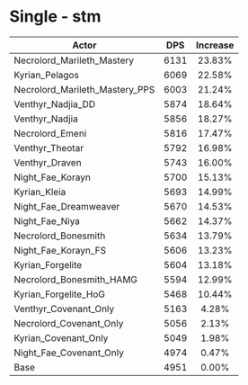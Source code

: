 # Single - stm
| Actor | DPS | Increase |
|---|:---:|:---:|
|Necrolord_Marileth_Mastery|6131|23.83%|
|Kyrian_Pelagos|6069|22.58%|
|Necrolord_Marileth_Mastery_PPS|6003|21.24%|
|Venthyr_Nadjia_DD|5874|18.64%|
|Venthyr_Nadjia|5856|18.27%|
|Necrolord_Emeni|5816|17.47%|
|Venthyr_Theotar|5792|16.98%|
|Venthyr_Draven|5743|16.00%|
|Night_Fae_Korayn|5700|15.13%|
|Kyrian_Kleia|5693|14.99%|
|Night_Fae_Dreamweaver|5670|14.53%|
|Night_Fae_Niya|5662|14.37%|
|Necrolord_Bonesmith|5634|13.79%|
|Night_Fae_Korayn_FS|5606|13.23%|
|Kyrian_Forgelite|5604|13.18%|
|Necrolord_Bonesmith_HAMG|5594|12.99%|
|Kyrian_Forgelite_HoG|5468|10.44%|
|Venthyr_Covenant_Only|5163|4.28%|
|Necrolord_Covenant_Only|5056|2.13%|
|Kyrian_Covenant_Only|5049|1.98%|
|Night_Fae_Covenant_Only|4974|0.47%|
|Base|4951|0.00%|
